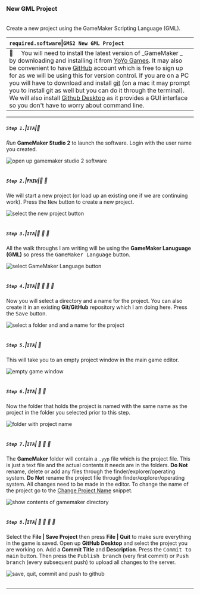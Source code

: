 <img src="https://via.placeholder.com/1000x4/45D7CA/45D7CA" alt="drawing" height="4px"/>

### New GML Project


<img src="https://via.placeholder.com/1000x4/45D7CA/45D7CA" alt="drawing" height="4px"/>

Create a new project using the GameMaker Scripting Language (GML).

| `required.software`\|`GMS2 New GML Project`| 
| :--- |
| :floppy_disk: &nbsp; &nbsp; You will need to install the latest version of _GameMaker _ by downloading and installing it from  [YoYo Games](https://www.yoyogames.com/en/gamemaker). It may also be convenient to have [GitHub](https://github.com/) account which is free to sign up for as we will be using this for version control. If you are on a PC you will have to download and install [git](https://git-scm.com/downloads) (on a mac it may prompt you to install git as well but you can do it through the terminal). We will also install [Github Desktop](https://desktop.github.com) as it provides a GUI interface so you don't have to worry about command line.|

---


##### `Step 1.`\|`ITA`|:small_blue_diamond:
*Run* **GameMaker Studio 2** to launch the software.  Login with the user name you created.<kbd> </kbd>

![open up gamemaker studio 2 software](images/RunProgram.png)

<img src="https://via.placeholder.com/500x2/45D7CA/45D7CA" alt="drawing" height="2px" alt = ""/>

##### `Step 2.`\|`FHIU`|:small_blue_diamond: :small_blue_diamond: 
We will start a new project (or load up an existing one if we are continuing work). Press the <kbd>New</kbd> button to create a new project.

![select the new project button](images/NewProject.png)

<img src="https://via.placeholder.com/500x2/45D7CA/45D7CA" alt="drawing" height="2px" alt = ""/>

##### `Step 3.`\|`ITA`|:small_blue_diamond: :small_blue_diamond: :small_blue_diamond:

All the walk throughs I am writing will be using the **GameMaker Lanuguage (GML)** so press the <kbd>GameMaker Language</kbd> button.

![select GameMaker Language button](images/GMLType.png)

<img src="https://via.placeholder.com/500x2/45D7CA/45D7CA" alt="drawing" height="2px" alt = ""/>

##### `Step 4.`\|`ITA`|:small_blue_diamond: :small_blue_diamond: :small_blue_diamond: :small_blue_diamond:

Now you will select a directory and a name for the project.  You can also create it in an existing **Git/GitHub** repository which I am doing here.  Press the <kbd>Save</kbd> button.

![select a folder and and a name for the project](images/NameSaveProject.png)

<img src="https://via.placeholder.com/500x2/45D7CA/45D7CA" alt="drawing" height="2px" alt = ""/>

##### `Step 5.`\|`ITA`| :small_orange_diamond:

This will take you to an empty project window in the main game editor.

![empty game window](images/EmptyGameWindow.png)

<img src="https://via.placeholder.com/500x2/45D7CA/45D7CA" alt="drawing" height="2px" alt = ""/>

##### `Step 6.`\|`ITA`| :small_orange_diamond: :small_blue_diamond:

Now the folder that holds the project is named with the same name as the project in the folder you selected prior to this step.

![folder with project name](images/FolderWithProjectName.png)

<img src="https://via.placeholder.com/500x2/45D7CA/45D7CA" alt="drawing" height="2px" alt = ""/>

##### `Step 7.`\|`ITA`| :small_orange_diamond: :small_blue_diamond: :small_blue_diamond:
The **GameMaker** folder will contain a `.yyp` file which is the project file.  This is just a text file and the actual contents it needs are in the folders.  **Do Not** rename, delete or add any files through the finder/explorer/operating system.  **Do Not** rename the project file through finder/explorer/operating system. All changes need to be made in the editor. To change the name of the project go to the [Change Project Name]() snippet.

![show contents of gamemaker directory](images/DoNotAlter.png)

<img src="https://via.placeholder.com/500x2/45D7CA/45D7CA" alt="drawing" height="2px" alt = ""/>

##### `Step 8.`\|`ITA`| :small_orange_diamond: :small_blue_diamond: :small_blue_diamond: :small_blue_diamond:

Select the **File | Save Project** then press **File | Quit** to make sure everything in the game is saved. Open up **GitHub Desktop** and select the project you are working on.  Add a **Commit Title** and **Description**.  Press the <kbd>Commit to main</kbd> button.  Then press the <kbd>Publish branch</kbd> (very first commit) or <kbd>Push branch</kbd> (every subsequent push) to upload all changes to the server.

![save, quit, commit and push to github](images/GitHub.png)

<img src="https://via.placeholder.com/500x2/45D7CA/45D7CA" alt="drawing" height="2px" alt = ""/>


___


<img src="https://via.placeholder.com/1000x4/dba81a/dba81a" alt="drawing" height="4px" alt = ""/>


<img src="https://via.placeholder.com/1000x4/dba81a/dba81a" alt="drawing" height="4px" alt = ""/>

